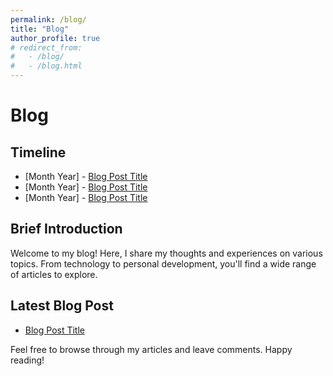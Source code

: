 ```yaml
---
permalink: /blog/
title: "Blog"
author_profile: true
# redirect_from: 
#   - /blog/
#   - /blog.html
---
```


# Blog
## Timeline

- [Month Year] - [Blog Post Title](link-to-blog-post)
- [Month Year] - [Blog Post Title](link-to-blog-post)
- [Month Year] - [Blog Post Title](link-to-blog-post)

## Brief Introduction

Welcome to my blog! Here, I share my thoughts and experiences on various topics. From technology to personal development, you'll find a wide range of articles to explore.

## Latest Blog Post

- [Blog Post Title](link-to-blog-post)

Feel free to browse through my articles and leave comments. Happy reading!

